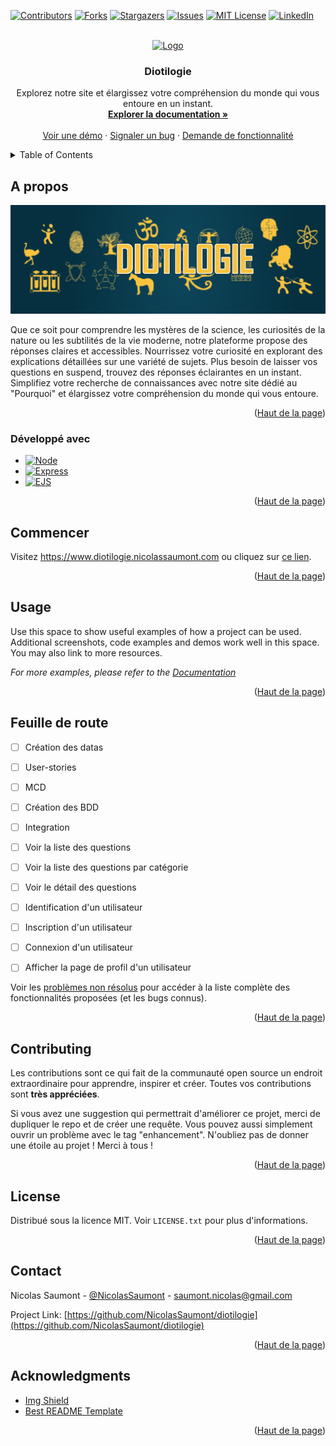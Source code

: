 
<a name="readme-top"></a>
<!--
*** Thanks for checking out the projetc 'Diotilogie'. If you have a suggestion
*** that would make this better, please fork the repo and create a pull request
*** or simply open an issue with the tag "enhancement".
*** Don't forget to give the project a star!
*** Thanks again! Now go have fun exploring this resume! :D
-->



<!-- PROJECT SHIELDS -->
<!--
*** I'm using markdown "reference style" links for readability.
*** Reference links are enclosed in brackets [ ] instead of parentheses ( ).
*** See the bottom of this document for the declaration of the reference variables
*** for contributors-url, forks-url, etc. 
-->
[![Contributors][contributors-shield]][contributors-url]
[![Forks][forks-shield]][forks-url]
[![Stargazers][stars-shield]][stars-url]
[![Issues][issues-shield]][issues-url]
[![MIT License][license-shield]][license-url]
[![LinkedIn][linkedin-shield]][linkedin-url]



<!-- PROJECT LOGO -->
<br />
<div align="center">
  <a href="https://github.com/NicolasSaumont/diotilogie">
    <img src="./favicon.ico" alt="Logo" width="80" height="80">
  </a>

<h3 align="center">Diotilogie</h3>

  <p align="center">
    Explorez notre site et élargissez votre compréhension du monde qui vous entoure en un instant.
    <br />
    <a href="https://github.com/NicolasSaumont/diotilogie"><strong>Explorer la documentation »</strong></a>
    <br />
    <br />
    <a href="https://github.com/NicolasSaumont/diotilogie">Voir une démo</a>
    ·
    <a href="https://github.com/NicolasSaumont/diotilogie/issues">Signaler un bug</a>
    ·
    <a href="https://github.com/NicolasSaumont/diotilogie/pulls">Demande de fonctionnalité</a>
  </p>
</div>



<!-- TABLE OF CONTENTS -->
<details>
  <summary>Table of Contents</summary>
  <ol>
    <li>
      <a href="#about-the-project">A propos</a>
      <ul>
        <li><a href="#built-with">Développé avec</a></li>
      </ul>
    </li>
    <li>
      <a href="#getting-started">Commencer</a>
      <ul>
        <li><a href="#prerequisites">Pré-requis</a></li>
        <li><a href="#installation">Installation</a></li>
      </ul>
    </li>
    <li><a href="#usage">Usage</a></li>
    <li><a href="#roadmap">Feuille de route</a></li>
    <li><a href="#contributing">Contribuer</a></li>
    <li><a href="#license">License</a></li>
    <li><a href="#contact">Contact</a></li>
    <li><a href="#acknowledgments">Remerciements</a></li>
  </ol>
</details>



<!-- ABOUT THE PROJECT -->
## A propos

[![Product Name Screen Shot][product-screenshot]](https://www.cv-adventure.nicolassaumont.com)

Que ce soit pour comprendre les mystères de la science, les curiosités de la nature ou les subtilités de la vie moderne, notre plateforme propose des réponses claires et accessibles. Nourrissez votre curiosité en explorant des explications détaillées sur une variété de sujets. Plus besoin de laisser vos questions en suspend, trouvez des réponses éclairantes en un instant. Simplifiez votre recherche de connaissances avec notre site dédié au "Pourquoi" et élargissez votre compréhension du monde qui vous entoure.

<p align="right">(<a href="#readme-top">Haut de la page</a>)</p>



### Développé avec

* [![Node][Node.js]][Node-url]
* [![Express][Express.js]][Express-url]
* [![EJS][EJS.js]][EJS-url]


<p align="right">(<a href="#readme-top">Haut de la page</a>)</p>



<!-- GETTING STARTED -->
## Commencer

Visitez https://www.diotilogie.nicolassaumont.com ou cliquez sur [ce lien](https://www.diotilogie.nicolassaumont.com).


<p align="right">(<a href="#readme-top">Haut de la page</a>)</p>



<!-- USAGE EXAMPLES -->
## Usage

Use this space to show useful examples of how a project can be used. Additional screenshots, code examples and demos work well in this space. You may also link to more resources.

_For more examples, please refer to the [Documentation](https://example.com)_

<p align="right">(<a href="#readme-top">Haut de la page</a>)</p>



<!-- ROADMAP -->
## Feuille de route

- [ ] Création des datas
- [ ] User-stories
- [ ] MCD
- [ ] Création des BDD
- [ ] Integration
- [ ] Voir la liste des questions
- [ ] Voir la liste des questions par catégorie
- [ ] Voir le détail des questions
- [ ] Identification d'un utilisateur
- [ ] Inscription d'un utilisateur
- [ ] Connexion d'un utilisateur
- [ ] Afficher la page de profil d'un utilisateur

  

Voir les [problèmes non résolus](https://github.com/NicolasSaumont/diotilogie/issues) pour accéder à la liste complète des fonctionnalités proposées (et les bugs connus).

<p align="right">(<a href="#readme-top">Haut de la page</a>)</p>



<!-- CONTRIBUTING -->
## Contributing

Les contributions sont ce qui fait de la communauté open source un endroit extraordinaire pour apprendre, inspirer et créer. Toutes vos contributions sont **très appréciées**.

Si vous avez une suggestion qui permettrait d'améliorer ce projet, merci de dupliquer le repo et de créer une requête. Vous pouvez aussi simplement ouvrir un problème avec le tag "enhancement".
N'oubliez pas de donner une étoile au projet ! Merci à tous !

<p align="right">(<a href="#readme-top">Haut de la page</a>)</p>



<!-- LICENSE -->
## License

Distribué sous la licence MIT. Voir `LICENSE.txt` pour plus d'informations.

<p align="right">(<a href="#readme-top">Haut de la page</a>)</p>



<!-- CONTACT -->
## Contact

Nicolas Saumont - [@NicolasSaumont](https://twitter.com/NicolasSaumont) - saumont.nicolas@gmail.com

Project Link: [https://github.com/NicolasSaumont/diotilogie](https://github.com/NicolasSaumont/diotilogie)

<p align="right">(<a href="#readme-top">Haut de la page</a>)</p>



<!-- ACKNOWLEDGMENTS -->
## Acknowledgments


* [Img Shield](https://shields.io/)
* [Best README Template](https://github.com/othneildrew/Best-README-Template/blob/master/README.md)

<p align="right">(<a href="#readme-top">Haut de la page</a>)</p>



<!-- MARKDOWN LINKS & IMAGES -->
<!-- https://www.markdownguide.org/basic-syntax/#reference-style-links -->
[contributors-shield]: https://img.shields.io/github/contributors/NicolasSaumont/diotilogie.svg?style=for-the-badge
[contributors-url]: https://github.com/NicolasSaumont/diotilogie/graphs/contributors
[forks-shield]: https://img.shields.io/github/forks/NicolasSaumont/diotilogie.svg?style=for-the-badge
[forks-url]: https://github.com/NicolasSaumont/diotilogie/network/members
[stars-shield]: https://img.shields.io/github/stars/NicolasSaumont/diotilogie.svg?style=for-the-badge
[stars-url]: https://github.com/NicolasSaumont/diotilogie/stargazers
[issues-shield]: https://img.shields.io/github/issues/NicolasSaumont/diotilogie.svg?style=for-the-badge
[issues-url]: https://github.com/NicolasSaumont/diotilogie/issues
[license-shield]: https://img.shields.io/github/license/NicolasSaumont/diotilogie.svg?style=for-the-badge
[license-url]: https://github.com/NicolasSaumont/diotilogie/blob/main/LICENSE.txt
[linkedin-shield]: https://img.shields.io/badge/-LinkedIn-black.svg?style=for-the-badge&logo=linkedin&colorB=555
[linkedin-url]: https://linkedin.com/in/nicolas-saumont
[product-screenshot]: public/img/screenshot.png
[Node.js]: https://img.shields.io/badge/node.js-f41a36?style=for-the-badge&logo=Node.js&logoColor=white
[Node-url]: https://nodejs.org/fr
[EJS.js]: https://img.shields.io/badge/ejs.js-000000?style=for-the-badge&logo=ejs&logoColor=white
[EJS-url]: https://ejs.co/
[Express.js]: https://img.shields.io/badge/express.js-35495E?style=for-the-badge&logo=express&logoColor=4FC08D
[Express-url]: https://expressjs.com/
